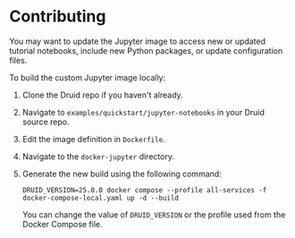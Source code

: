 # Contributing

You may want to update the Jupyter image to access new or updated tutorial notebooks,
include new Python packages, or update configuration files.

To build the custom Jupyter image locally:

1. Clone the Druid repo if you haven't already.
2. Navigate to `examples/quickstart/jupyter-notebooks` in your Druid source repo.
3. Edit the image definition in `Dockerfile`.
4. Navigate to the `docker-jupyter` directory.
5. Generate the new build using the following command:

   ```shell
   DRUID_VERSION=25.0.0 docker compose --profile all-services -f docker-compose-local.yaml up -d --build
   ```

   You can change the value of `DRUID_VERSION` or the profile used from the Docker Compose file.


